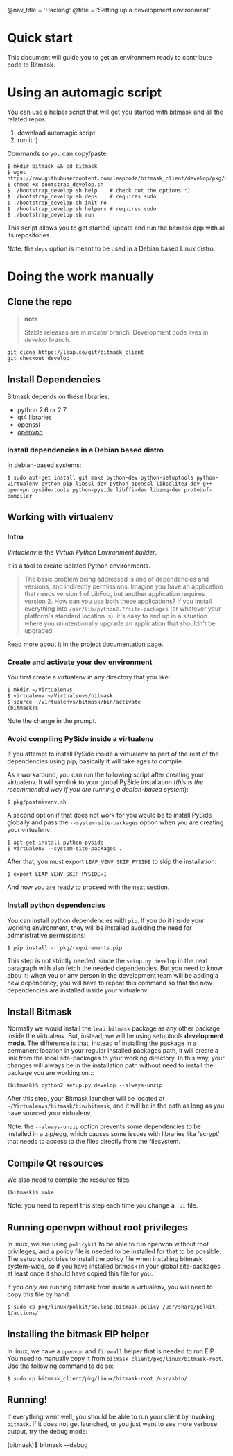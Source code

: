 @nav_title = 'Hacking'
@title = 'Setting up a development environment'

Quick start
===========

This document will guide you to get an environment ready to contribute code to
Bitmask.

Using an automagic script
=========================

You can use a helper script that will get you started with bitmask and all the
related repos.

1. download automagic script
2. run it :)

Commands so you can copy/paste:

    $ mkdir bitmask && cd bitmask
    $ wget https://raw.githubusercontent.com/leapcode/bitmask_client/develop/pkg/scripts/bootstrap_develop.sh
    $ chmod +x bootstrap_develop.sh
    $ ./bootstrap_develop.sh help    # check out the options :)
    $ ./bootstrap_develop.sh deps    # requires sudo
    $ ./bootstrap_develop.sh init ro
    $ ./bootstrap_develop.sh helpers # requires sudo
    $ ./bootstrap_develop.sh run

This script allows you to get started, update and run the bitmask app with all
its repositories.

Note: the `deps` option is meant to be used in a Debian based Linux distro.


Doing the work manually
=======================

Clone the repo
--------------

> **note**
>
> Stable releases are in *master* branch. Development code lives in
> *develop* branch.

    git clone https://leap.se/git/bitmask_client
    git checkout develop

Install Dependencies
--------------------

Bitmask depends on these libraries:

- python 2.6 or 2.7
- qt4 libraries
- openssl
- [openvpn](http://openvpn.net/index.php/open-source/345-openvpn-project.html)

### Install dependencies in a Debian based distro

In debian-based systems:

    $ sudo apt-get install git make python-dev python-setuptools python-virtualenv python-pip libssl-dev python-openssl libsqlite3-dev g++ openvpn pyside-tools python-pyside libffi-dev libzmq-dev protobuf-compiler


Working with virtualenv
-----------------------

### Intro

*Virtualenv* is the *Virtual Python Environment builder*.

It is a tool to create isolated Python environments.

> The basic problem being addressed is one of dependencies and versions,
and indirectly permissions. Imagine you have an application that needs
version 1 of LibFoo, but another application requires version 2. How can
you use both these applications? If you install everything into
`/usr/lib/python2.7/site-packages` (or whatever your platform's standard
location is), it's easy to end up in a situation where you
unintentionally upgrade an application that shouldn't be upgraded.

Read more about it in the [project documentation
page](http://www.virtualenv.org/en/latest/virtualenv.html).

### Create and activate your dev environment

You first create a virtualenv in any directory that you like:

    $ mkdir ~/Virtualenvs
    $ virtualenv ~/Virtualenvs/bitmask
    $ source ~/Virtualenvs/bitmask/bin/activate
    (bitmask)$

Note the change in the prompt.

### Avoid compiling PySide inside a virtualenv

If you attempt to install PySide inside a virtualenv as part of the rest
of the dependencies using pip, basically it will take ages to compile.

As a workaround, you can run the following script after creating your
virtualenv. It will symlink to your global PySide installation (*this is
the recommended way if you are running a debian-based system*):

    $ pkg/postmkvenv.sh

A second option if that does not work for you would be to install PySide
globally and pass the `--system-site-packages` option when you are creating
your virtualenv:

    $ apt-get install python-pyside
    $ virtualenv --system-site-packages .

After that, you must export `LEAP_VENV_SKIP_PYSIDE` to skip the
installation:

    $ export LEAP_VENV_SKIP_PYSIDE=1

And now you are ready to proceed with the next section.

### Install python dependencies

You can install python dependencies with `pip`. If you do it inside your
working environment, they will be installed avoiding the need for
administrative permissions:

    $ pip install -r pkg/requirements.pip

This step is not strictly needed, since the `setup.py develop` in the next
paragraph with also fetch the needed dependencies. But you need to know abou it:
when you or any person in the development team will be adding a new dependency,
you will have to repeat this command so that the new dependencies are installed
inside your virtualenv.

Install Bitmask
---------------

Normally we would install the `leap.bitmask` package as any other package
inside the virtualenv.
But, instead, we will be using setuptools **development mode**. The difference
is that, instead of installing the package in a permanent location in your
regular installed packages path, it will create a link from the local
site-packages to your working directory. In this way, your changes will always
be in the installation path without need to install the package you are working
on.::

    (bitmask)$ python2 setup.py develop --always-unzip

After this step, your Bitmask launcher will be located at
`~/Virtualenvs/bitmask/bin/bitmask`, and it will be in the path as long as you
have sourced your virtualenv.

Note: the `--always-unzip` option prevents some dependencies to be installed in
a zip/egg, which causes some issues with libraries like 'scrypt' that needs to
access to the files directly from the filesystem.

Compile Qt resources
--------------------

We also need to compile the resource files:

    (bitmask)$ make

Note: you need to repeat this step each time you change a `.ui` file.

Running openvpn without root privileges
---------------------------------------

In linux, we are using `policykit` to be able to run openvpn without root
privileges, and a policy file is needed to be installed for that to be
possible.
The setup script tries to install the policy file when installing bitmask
system-wide, so if you have installed bitmask in your global site-packages at
least once it should have copied this file for you.

If you *only* are running bitmask from inside a virtualenv, you will need to
copy this file by hand:

    $ sudo cp pkg/linux/polkit/se.leap.bitmask.policy /usr/share/polkit-1/actions/

Installing the bitmask EIP helper
---------------------------------

In linux, we have a `openvpn` and `firewall` helper that is needed to run EIP.
You need to manually copy it from `bitmask_client/pkg/linux/bitmask-root`.
Use the following command to do so:

    $ sudo cp bitmask_client/pkg/linux/bitmask-root /usr/sbin/


Running!
--------

If everything went well, you should be able to run your client by invoking
`bitmask`. If it does not get launched, or you just want to see more verbose
output, try the debug mode:

   (bitmask)$ bitmask --debug
